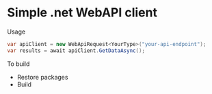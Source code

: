 # Simple .net WebAPI client

Usage

```cs
var apiClient = new WebApiRequest<YourType>("your-api-endpoint");
var results = await apiClient.GetDataAsync();
```

To build

- Restore packages
- Build